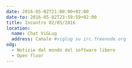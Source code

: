 ```yaml
---
date: 2016-05-02T21:00:00+02:00
date-to: 2016-05-02T23:59:59+02:00
title: Incontro 02/05/2016
location:
  name: Chat ViGLug
  address: Canale #viglug su irc.freenode.org
odg:
  - Notizie dal mondo del software libero
  - Open floor
---
```

